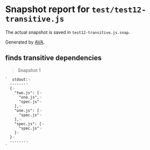 # Snapshot report for `test/test12-transitive.js`

The actual snapshot is saved in `test12-transitive.js.snap`.

Generated by [AVA](https://avajs.dev).

## finds transitive dependencies

> Snapshot 1

    `  stdout:␊
      -------␊
      {␊
        "two.js": [␊
          "one.js",␊
          "spec.js"␊
        ],␊
        "one.js": [␊
          "spec.js"␊
        ],␊
        "spec.js": [␊
          "spec.js"␊
        ]␊
      }␊
      -------␊
    `
